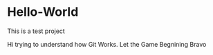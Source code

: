 # Hello-World
This is a test project

Hi trying to understand how Git Works. Let the 
Game Begnining
Bravo
